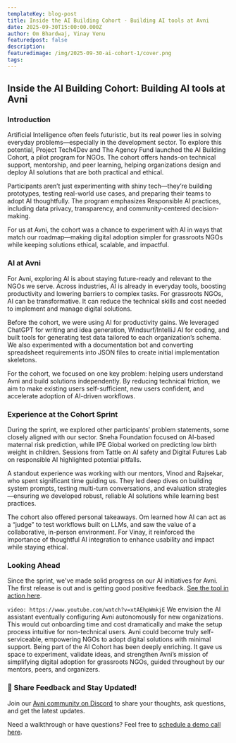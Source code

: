 ```yaml
---
templateKey: blog-post
title: Inside the AI Building Cohort - Building AI tools at Avni
date: 2025-09-30T15:00:00.000Z
author: Om Bhardwaj, Vinay Venu
featuredpost: false
description: 
featuredimage: /img/2025-09-30-ai-cohort-1/cover.png
tags:
---
```



## Inside the AI Building Cohort: Building AI tools at Avni

### Introduction
Artificial Intelligence often feels futuristic, but its real power lies in solving everyday problems—especially in the development sector. To explore this potential, Project Tech4Dev and The Agency Fund launched the AI Building Cohort, a pilot program for NGOs. The cohort offers hands-on technical support, mentorship, and peer learning, helping organizations design and deploy AI solutions that are both practical and ethical.

Participants aren’t just experimenting with shiny tech—they’re building prototypes, testing real-world use cases, and preparing their teams to adopt AI thoughtfully. The program emphasizes Responsible AI practices, including data privacy, transparency, and community-centered decision-making.

For us at Avni, the cohort was a chance to experiment with AI in ways that match our roadmap—making digital adoption simpler for grassroots NGOs while keeping solutions ethical, scalable, and impactful.

### AI at Avni
For Avni, exploring AI is about staying future-ready and relevant to the NGOs we serve. Across industries, AI is already in everyday tools, boosting productivity and lowering barriers to complex tasks. For grassroots NGOs, AI can be transformative. It can reduce the technical skills and cost needed to implement and manage digital solutions. 

Before the cohort, we were using AI for productivity gains. We leveraged ChatGPT for writing and idea generation, Windsurf/IntelliJ AI for coding, and built tools for generating test data tailored to each organization’s schema. We also experimented with a documentation bot and converting spreadsheet requirements into JSON files to create initial implementation skeletons.

For the cohort, we focused on one key problem: helping users understand Avni and build solutions independently. By reducing technical friction, we aim to make existing users self-sufficient, new users confident, and accelerate adoption of AI-driven workflows.

### Experience at the Cohort Sprint
During the sprint, we explored other participants’ problem statements, some closely aligned with our sector. Sneha Foundation focused on AI-based maternal risk prediction, while IPE Global worked on predicting low birth weight in children. Sessions from Tattle on AI safety and Digital Futures Lab on responsible AI highlighted potential pitfalls.

A standout experience was working with our mentors, Vinod and Rajsekar, who spent significant time guiding us. They led deep dives on building system prompts, testing multi-turn conversations, and evaluation strategies—ensuring we developed robust, reliable AI solutions while learning best practices.

The cohort also offered personal takeaways. Om learned how AI can act as a “judge” to test workflows built on LLMs, and saw the value of a collaborative, in-person environment. For Vinay, it reinforced the importance of thoughtful AI integration to enhance usability and impact while staying ethical.

### Looking Ahead
Since the sprint, we've made solid progress on our AI initiatives for Avni. The first release is out and is getting good positive feedback. [See the tool in action here](https://www.youtube.com/watch?v=xtAEhpWmkjE).

`video: https://www.youtube.com/watch?v=xtAEhpWmkjE`
We envision the AI assistant eventually configuring Avni autonomously for new organizations. This would cut onboarding time and cost dramatically and make the setup process intuitive for non-technical users. Avni could become truly self-serviceable, empowering NGOs to adopt digital solutions with minimal support.
Being part of the AI Cohort has been deeply enriching. It gave us space to experiment, validate ideas, and strengthen Avni’s mission of simplifying digital adoption for grassroots NGOs, guided throughout by our mentors, peers, and organizers.


### 💬 Share Feedback and Stay Updated!

Join our [Avni community on Discord](https://discord.gg/VRZQYdcyuG) to share your thoughts, ask questions, and get the latest updates.

Need a walkthrough or have questions? Feel free to [schedule a demo call here](https://avniproject.org/).